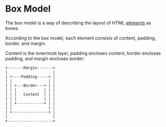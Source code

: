 # Box Model

The box model is a way of describing the layout of HTML [elements](#HTML/elements) as boxes.

According to the box model, each element consists of content, padding, border, and margin.

Content is the innermost layer, padding encloses content, border encloses padding, and margin encloses border:

```
+-------Margin-------+
|                    |
| +----Padding-----+ |
| |                | |
| | +---Border---+ | |
| | |            | | |
| | |   Content  | | |
| | |            | | |
| | +------------+ | |
| |                | |
| +----------------+ |
|                    |
+--------------------+
```
